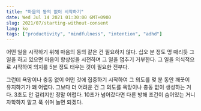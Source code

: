 ```yaml
---
title: "마음의 동의 없이 시작하기"
date: Wed Jul 14 2021 01:30:00 GMT+0900
slug: 2021/07/starting-without-consent
lang: ko
tags: ["productivity", "mindfulness", "intention", "adhd"]
---
```


어떤 일을 시작하기 위해 마음의 동의 같은 건 필요하지 않다. 십오 분 정도 멍 때리듯 그 일을 하고 있으면 마음이 항상성을 시전하며 그 일을 멈추기 거부한다. 그 일을 의식적으로 시작하여 의지를 5분 정도 태우는 것이 필요한 전부다.

그런데 욕망이나 충동 없이 어떤 것에 집중하기 시작하여 그 의도를 몇 분 동안 깨끗이 유지하기가 꽤 어렵다. 그보다 더 어려운 건 그 의도를 욕망이나 충동 없이 생성하는 거다. 3초도 안 걸리지만 정말 어렵다. 10초가 넘어갔다면 다른 방해 조건이 숨어있는 거니 자학하지 말고 푹 쉬며 놀면 되겠다.
